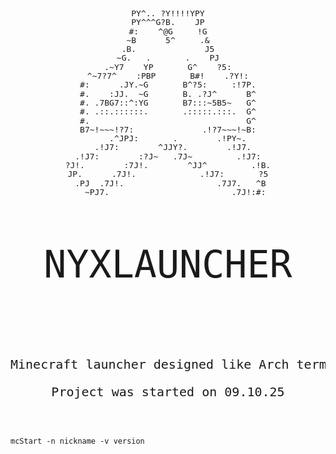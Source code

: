 <body style="font-family: monospace;">
    <pre style="
    font-size: 13px;
    line-height: 1.1;
    text-align: center;
"  align="center">
PY^.. ?Y!!!!YPY
PY^^^G?B.    JP
#:    ^@G     !G
~B      5^     .&
.B.              J5
~G.   .       .    PJ
.~Y7    YP       G^    ?5:
^~7?7^    :PBP       B#!    .?Y!:
#:      .JY.~G       B^?5:     :!7P.
#.    :JJ.  ~G       B. .?J^      B^
#. .7BG7::^:YG       B7:::~5B5~   G^
#. .::.::::::.       .:::::.:::.  G^
#.                                G^
B7~!~~~!?7:              .!?7~~~!~B:
    .^JPJ:       .        .!PY~.
  .!J7:        ^JJY?.        .!J7.
.!J7:        :?J~   .7J~         .!J7:
?J!.        :7J!.        ^JJ^         .!B.
JP.      .7J!.             .!J7:       ?5
 .PJ  .7J!.                   .7J7.   ^B
   ~PJ7.                         .7J!:#:



<p style="font-size: 60px;" align="center">NYXLAUNCHER</p>
<p style="font-size: 20px;" align="center">
Minecraft launcher designed like Arch terminal <br>
Project was started on 09.10.25
</p>
</pre>




<!--commands-->


<code>
mcStart -n nickname -v version
</code>


</body>







